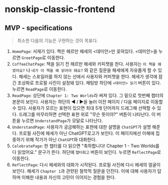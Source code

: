 # nonskip-classic-frontend


## MVP - specifications

> 최소한 다음의 기능은 구현하는 것이 목표다.

1. `HomePage`: 서재가 있다. 책은 헤르만 헤세의 <데미안>만 꽂혀있다. <데미안>을 누르면 `GreetPage`로 이동한다.
2. `CoffeeChatPage`:  책을 읽기 전 헤르만 해세와 커피챗을 한다. 사용자는 `이 책을 왜 썼어요?` 나 `내가 이 책을 왜 읽어야 돼요?` 와 같은 질문을 해세에게 자유롭게 할 수 있다. 해세는 스포일러를 하지 않는 선에서 사용자와 커피챗을 한다. 헤세가 생각에 잠긴 초상화로 프로필 사진이 설정돼 있다. 채팅방 하단에 `<데미안> 읽기` 버튼이 있다. 누르면 `ReadPage`로 이동한다.
3. `ReadPage`:  상단에 `Chapter 1: Two Worlds`라 써져 있다. 그 밑으로 첫번째 챕터의 본문이 보인다. 사용자는 하단의 ◀️ / ▶️을 눌러 이전 페이지 / 다음 페이지로 이동할 수 있다. 사용자가 모르는 표현이 있으면 최대 5개 단어까지 드래그해 선택할 수 있다. 드래그를 마무리하면 선택한 표현 위로 "무슨 뜻이야?" 버튼이 나타난다. 이 버튼을 누르면 `UnderstandPage`가 모달로 나타난다.
4. `UnderstandPage`: 사용자가 궁금해하는 표현에 대한 설명을 `ChatGPT`가 설명 해준다. 프로필 사진에 헤세가 아닌 ChatGPT로고가 보인다. 이 페이지에선 이해에 집중하기 위해 작가가 아닌 `ChatGPT`와 대화한다.
5. `CelebratePage`: 한 챕터를 다 읽으면  "축하합니다! Chapter 1 - Two Worlds를 다 읽었어요." 문구가 뜬다.  하단에  `챕터회고` 버튼이 보인다. 누르면 `ReflectPage`로 이동한다.
6. `ReflectPage`:  다시 헤세와의 대화가 시작된다. 프로필 사진에 다시 헤세의 얼굴이 보인다. 해세가 `Chapter 1`과 관련된 철학적 질문을 던진다. 이에 대해 사용자가 답하며 이해한 내용과 자신의 고민이 이어지는 경험을 한다.  